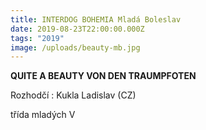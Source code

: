 ```yaml
---
title: INTERDOG BOHEMIA Mladá Boleslav
date: 2019-08-23T22:00:00.000Z
tags: "2019"
image: /uploads/beauty-mb.jpg
---
```

**QUITE A BEAUTY VON DEN TRAUMPFOTEN** 

Rozhodčí : Kukla Ladislav (CZ)

třída mladých V